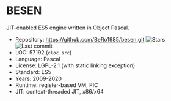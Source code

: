 # BESEN

JIT-enabled ES5 engine written in Object Pascal.

* Repository: https://github.com/BeRo1985/besen.git <img src="https://img.shields.io/github/stars/BeRo1985/besen?label=&style=flat-square" alt="Stars"><img src="https://img.shields.io/github/last-commit/BeRo1985/besen?label=&style=flat-square" alt="Last commit">
* LOC:        57192 (`cloc src`)
* Language:   Pascal
* License:    LGPL-2.1 (with static linking exception)
* Standard:   ES5
* Years:      2009-2020
* Runtime:    register-based VM, PIC
* JIT:        context-threaded JIT, x86/x64
